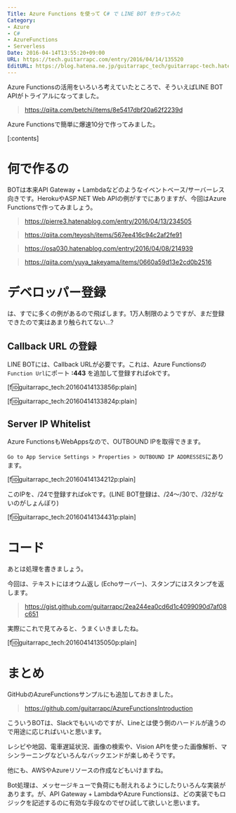 ```yaml
---
Title: Azure Functions を使って C# で LINE BOT を作ってみた
Category:
- Azure
- C#
- AzureFunctions
- Serverless
Date: 2016-04-14T13:55:20+09:00
URL: https://tech.guitarrapc.com/entry/2016/04/14/135520
EditURL: https://blog.hatena.ne.jp/guitarrapc_tech/guitarrapc-tech.hatenablog.com/atom/entry/10328537792371113740
---
```


Azure Functionsの活用をいろいろ考えていたところで、そういえばLINE BOT APIがトライアルになってました。

> https://qiita.com/betchi/items/8e5417dbf20a62f2239d

Azure Functionsで簡単に爆速10分で作ってみました。

[:contents]

# 何で作るの

BOTは本来API Gateway + Lambdaなどのようなイベントベース/サーバーレス向きです。HerokuやASP.NET Web APIの例がすでにありますが、今回はAzure Functionsで作ってみましょう。

> https://pierre3.hatenablog.com/entry/2016/04/13/234505

> https://qiita.com/teyosh/items/567ee416c94c2af2fe91

> https://osa030.hatenablog.com/entry/2016/04/08/214939

> https://qiita.com/yuya_takeyama/items/0660a59d13e2cd0b2516

# デベロッパー登録

は、すでに多くの例があるので飛ばします。1万人制限のようですが、まだ登録できたので実はあまり触られてない...?

## Callback URL の登録

LINE BOTには、Callback URLが必要です。これは、Azure Functionsの`Function Url`にポート **:443** を追加して登録すればokです。

[f:id:guitarrapc_tech:20160414133856p:plain]

[f:id:guitarrapc_tech:20160414133824p:plain]

## Server IP Whitelist

Azure FunctionsもWebAppsなので、OUTBOUND IPを取得できます。

`Go to App Service Settings > Properties > OUTBOUND IP ADDRESSES`にあります。

[f:id:guitarrapc_tech:20160414134212p:plain]

このIPを、/24で登録すればokです。(LINE BOT登録は、/24～/30で、/32がないのがしょんぼり)

[f:id:guitarrapc_tech:20160414134431p:plain]

# コード

あとは処理を書きましょう。

今回は、テキストにはオウム返し (Echoサーバー)、スタンプにはスタンプを返します。

> https://gist.github.com/guitarrapc/2ea244ea0cd6d1c4099090d7af08c651

実際にこれで見てみると、うまくいきましたね。

[f:id:guitarrapc_tech:20160414135050p:plain]

# まとめ

GitHubのAzureFunctionsサンプルにも追加しておきました。

> https://github.com/guitarrapc/AzureFunctionsIntroduction

こういうBOTは、Slackでもいいのですが、Lineとは使う側のハードルが違うので用途に応じればいいと思います。

レシピや地図、電車遅延状況、画像の検索や、Vision APIを使った画像解析、マシンラーニングなどいろんなバックエンドが楽しめそうです。

他にも、AWSやAzureリソースの作成などもいけますね。

Bot処理は、メッセージキューで負荷にも耐えれるようにしたりいろんな実装があります。が、API Gateway + LambdaやAzure Functionsは、どの実装でもロジックを記述するのに有効な手段なのでぜひ試して欲しいと思います。

